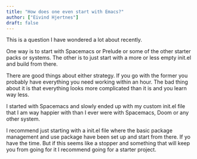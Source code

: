 ```yaml
---
title: "How does one even start with Emacs?"
author: ["Eivind Hjertnes"]
draft: false
---
```


This is a question I have wondered a lot about recently.

One way is to start with Spacemacs or Prelude or some of the other starter packs or systems. The other is to just start with a more or less empty init.el and build from there.

There are good things about either strategy. If you go with the former you probably have everything you need working within an hour. The bad thing about it is that everything looks more complicated than it is and you learn way less.

I started with Spacemacs and slowly ended up with my custom init.el file that I am way happier with than I ever were with Spacemacs, Doom or any other system.

I recommend just starting with a init.el file where the basic package management and use package have been set up and start from there. If yo have the time. But if this seems like a stopper and something that will keep you from going for it I recommend going for a starter project.
